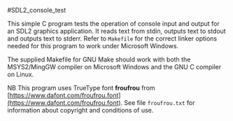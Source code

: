 #SDL2_console_test

This simple C program tests the operation of console input and output for an SDL2 graphics application.
It reads text from stdin, outputs text to stdout and outputs text to stderr.
Refer to `Makefile` for the correct linker options needed for this program to work under Microsoft Windows.

The supplied Makefile for GNU Make should work with both the MSYS2/MingGW compiler on Microsoft Windows and the GNU C compiler on Linux.

NB This program uses TrueType font **froufrou** from [https://www.dafont.com/froufrou.font](https://www.dafont.com/froufrou.font).
See file `froufrou.txt` for information about copyright and conditions of use.

